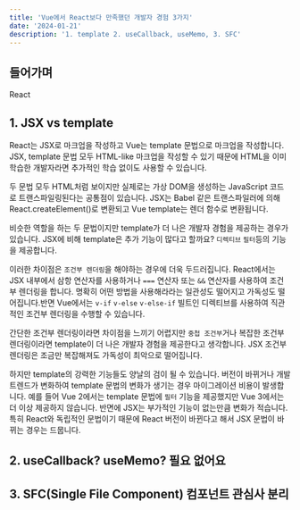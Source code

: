 ```yaml
---
title: 'Vue에서 React보다 만족했던 개발자 경험 3가지'
date: '2024-01-21'
description: '1. template 2. useCallback, useMemo, 3. SFC'
---
```


## 들어가며

React

## 1. JSX vs template

React는 JSX로 마크업을 작성하고 Vue는 template 문법으로 마크업을 작성합니다. JSX, template 문법 모두 HTML-like 마크업을 작성할 수 있기 때문에 HTML을 이미 학습한 개발자라면 추가적인 학습 없이도 사용할 수 있습니다.

두 문법 모두 HTML처럼 보이지만 실제로는 가상 DOM을 생성하는 JavaScript 코드로 트랜스파일링된다는 공통점이 있습니다. JSX는 Babel 같은 트랜스파일러에 의해 React.createElement()로 변환되고 Vue template는 렌더 함수로 변환됩니다.

비슷한 역할을 하는 두 문법이지만 template가 더 나은 개발자 경험을 제공하는 경우가 있습니다. JSX에 비해 template은 추가 기능이 많다고 할까요? `디렉티브` `필터`등의 기능을 제공합니다.

이러한 차이점은 `조건부 렌더링`을 해야하는 경우에 더욱 두드러집니다. React에서는 JSX 내부에서 삼항 연산자를 사용하거나 `===` 연산자 또는 `&&` 연산자를 사용하여 조건부 렌더링을 합니다. 명확히 어떤 방법을 사용해라라는 일관성도 떨어지고 가독성도 떨어집니다.반면 Vue에서는 `v-if` `v-else` `v-else-if` 빌트인 디렉티브를 사용하여 직관적인 조건부 렌더링을 수행할 수 있습니다.

간단한 조건부 렌더링이라면 차이점을 느끼기 어렵지만 `중첩 조건부`거나 복잡한 조건부 렌더링이라면 template이 더 나은 개발자 경험을 제공한다고 생각합니다. JSX 조건부 렌더링은 조금만 복잡해져도 가독성이 최악으로 떨어집니다.

하지만 template의 강력한 기능들도 양날의 검이 될 수 있습니다. 버전이 바뀌거나 개발 트렌드가 변화하여 template 문법의 변화가 생기는 경우 마이그레이션 비용이 발생합니다. 예를 들어 Vue 2에서는 template 문법에 `필터` 기능을 제공했지만 Vue 3에서는 더 이상 제공하지 않습니다. 반면에 JSX는 부가적인 기능이 없는만큼 변화가 적습니다. 특히 React와 독립적인 문법이기 때문에 React 버전이 바뀐다고 해서 JSX 문법이 바뀌는 경우는 드뭅니다.

## 2. useCallback? useMemo? 필요 없어요

## 3. SFC(Single File Component) 컴포넌트 관심사 분리
